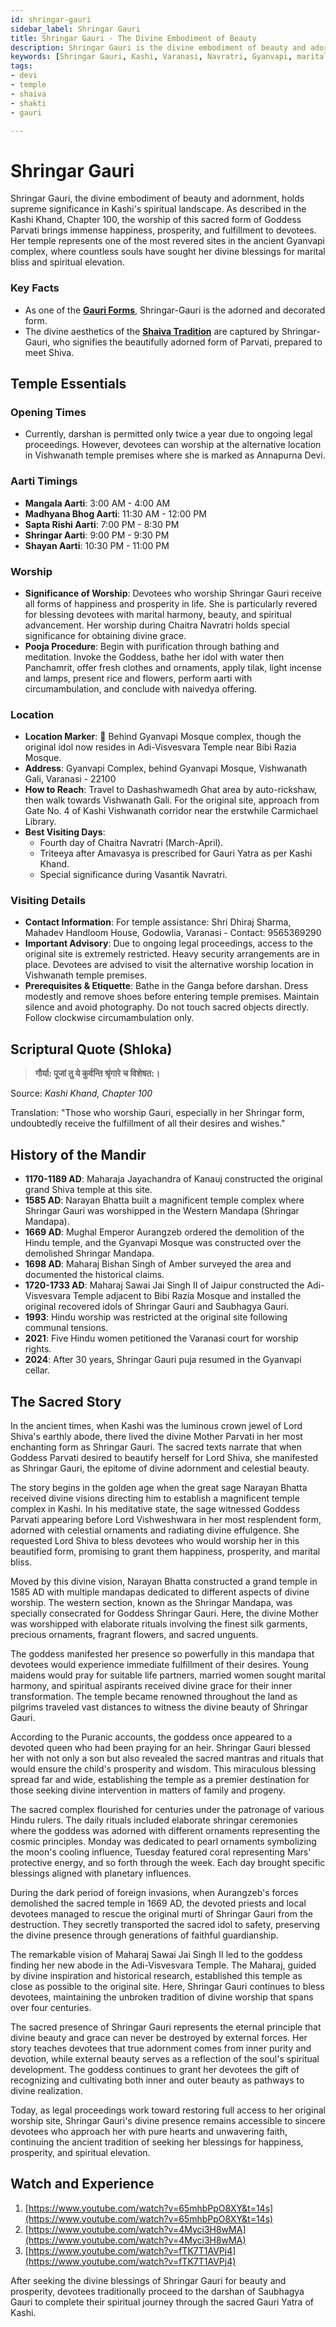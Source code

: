 ```yaml
---
id: shringar-gauri
sidebar_label: Shringar Gauri
title: Shringar Gauri - The Divine Embodiment of Beauty
description: Shringar Gauri is the divine embodiment of beauty and adornment, and the worship of this sacred form of Goddess Parvati brings immense happiness and prosperity.
keywords: [Shringar Gauri, Kashi, Varanasi, Navratri, Gyanvapi, marital bliss]
tags:
- devi
- temple
- shaiva
- shakti
- gauri

---
```

# Shringar Gauri

Shringar Gauri, the divine embodiment of beauty and adornment, holds supreme significance in Kashi's spiritual landscape. As described in the Kashi Khand, Chapter 100, the worship of this sacred form of Goddess Parvati brings immense happiness, prosperity, and fulfillment to devotees. Her temple represents one of the most revered sites in the ancient Gyanvapi complex, where countless souls have sought her divine blessings for marital bliss and spiritual elevation.

### Key Facts
- As one of the **[Gauri Forms](/temples/tags/gauri-forms)**, Shringar-Gauri is the adorned and decorated form.
- The divine aesthetics of the **[Shaiva Tradition](/temples/tags/shaiva-tradition)** are captured by Shringar-Gauri, who signifies the beautifully adorned form of Parvati, prepared to meet Shiva.

## Temple Essentials

### Opening Times
* Currently, darshan is permitted only twice a year due to ongoing legal proceedings. However, devotees can worship at the alternative location in Vishwanath temple premises where she is marked as Annapurna Devi.

### Aarti Timings
* **Mangala Aarti**: 3:00 AM - 4:00 AM
* **Madhyana Bhog Aarti**: 11:30 AM - 12:00 PM
* **Sapta Rishi Aarti**: 7:00 PM - 8:30 PM
* **Shringar Aarti**: 9:00 PM - 9:30 PM
* **Shayan Aarti**: 10:30 PM - 11:00 PM

### Worship
* **Significance of Worship**: Devotees who worship Shringar Gauri receive all forms of happiness and prosperity in life. She is particularly revered for blessing devotees with marital harmony, beauty, and spiritual advancement. Her worship during Chaitra Navratri holds special significance for obtaining divine grace.
* **Pooja Procedure**: Begin with purification through bathing and meditation. Invoke the Goddess, bathe her idol with water then Panchamrit, offer fresh clothes and ornaments, apply tilak, light incense and lamps, present rice and flowers, perform aarti with circumambulation, and conclude with naivedya offering.

### Location
* **Location Marker**: 📍 Behind Gyanvapi Mosque complex, though the original idol now resides in Adi-Visvesvara Temple near Bibi Razia Mosque.
* **Address**: Gyanvapi Complex, behind Gyanvapi Mosque, Vishwanath Gali, Varanasi - 22100
* **How to Reach**: Travel to Dashashwamedh Ghat area by auto-rickshaw, then walk towards Vishwanath Gali. For the original site, approach from Gate No. 4 of Kashi Vishwanath corridor near the erstwhile Carmichael Library.
* **Best Visiting Days**:
  * Fourth day of Chaitra Navratri (March-April).
  * Triteeya after Amavasya is prescribed for Gauri Yatra as per Kashi Khand.
  * Special significance during Vasantik Navratri.

### Visiting Details
* **Contact Information**: For temple assistance: Shri Dhiraj Sharma, Mahadev Handloom House, Godowlia, Varanasi - Contact: 9565369290
* **Important Advisory**: Due to ongoing legal proceedings, access to the original site is extremely restricted. Heavy security arrangements are in place. Devotees are advised to visit the alternative worship location in Vishwanath temple premises.
* **Prerequisites & Etiquette**: Bathe in the Ganga before darshan. Dress modestly and remove shoes before entering temple premises. Maintain silence and avoid photography. Do not touch sacred objects directly. Follow clockwise circumambulation only.

## Scriptural Quote (Shloka)
> **गौर्या: पूजां तु ये कुर्वन्ति श्रृंगारे च विशेषत:।**

Source: *Kashi Khand, Chapter 100*

Translation: "Those who worship Gauri, especially in her Shringar form, undoubtedly receive the fulfillment of all their desires and wishes."

## History of the Mandir
* **1170-1189 AD**: Maharaja Jayachandra of Kanauj constructed the original grand Shiva temple at this site.
* **1585 AD**: Narayan Bhatta built a magnificent temple complex where Shringar Gauri was worshipped in the Western Mandapa (Shringar Mandapa).
* **1669 AD**: Mughal Emperor Aurangzeb ordered the demolition of the Hindu temple, and the Gyanvapi Mosque was constructed over the demolished Shringar Mandapa.
* **1698 AD**: Maharaj Bishan Singh of Amber surveyed the area and documented the historical claims.
* **1720-1733 AD**: Maharaj Sawai Jai Singh II of Jaipur constructed the Adi-Visvesvara Temple adjacent to Bibi Razia Mosque and installed the original recovered idols of Shringar Gauri and Saubhagya Gauri.
* **1993**: Hindu worship was restricted at the original site following communal tensions.
* **2021**: Five Hindu women petitioned the Varanasi court for worship rights.
* **2024**: After 30 years, Shringar Gauri puja resumed in the Gyanvapi cellar.

## The Sacred Story

In the ancient times, when Kashi was the luminous crown jewel of Lord Shiva's earthly abode, there lived the divine Mother Parvati in her most enchanting form as Shringar Gauri. The sacred texts narrate that when Goddess Parvati desired to beautify herself for Lord Shiva, she manifested as Shringar Gauri, the epitome of divine adornment and celestial beauty.

The story begins in the golden age when the great sage Narayan Bhatta received divine visions directing him to establish a magnificent temple complex in Kashi. In his meditative state, the sage witnessed Goddess Parvati appearing before Lord Vishweshwara in her most resplendent form, adorned with celestial ornaments and radiating divine effulgence. She requested Lord Shiva to bless devotees who would worship her in this beautified form, promising to grant them happiness, prosperity, and marital bliss.

Moved by this divine vision, Narayan Bhatta constructed a grand temple in 1585 AD with multiple mandapas dedicated to different aspects of divine worship. The western section, known as the Shringar Mandapa, was specially consecrated for Goddess Shringar Gauri. Here, the divine Mother was worshipped with elaborate rituals involving the finest silk garments, precious ornaments, fragrant flowers, and sacred unguents.

The goddess manifested her presence so powerfully in this mandapa that devotees would experience immediate fulfillment of their desires. Young maidens would pray for suitable life partners, married women sought marital harmony, and spiritual aspirants received divine grace for their inner transformation. The temple became renowned throughout the land as pilgrims traveled vast distances to witness the divine beauty of Shringar Gauri.

According to the Puranic accounts, the goddess once appeared to a devoted queen who had been praying for an heir. Shringar Gauri blessed her with not only a son but also revealed the sacred mantras and rituals that would ensure the child's prosperity and wisdom. This miraculous blessing spread far and wide, establishing the temple as a premier destination for those seeking divine intervention in matters of family and progeny.

The sacred complex flourished for centuries under the patronage of various Hindu rulers. The daily rituals included elaborate shringar ceremonies where the goddess was adorned with different ornaments representing the cosmic principles. Monday was dedicated to pearl ornaments symbolizing the moon's cooling influence, Tuesday featured coral representing Mars' protective energy, and so forth through the week. Each day brought specific blessings aligned with planetary influences.

During the dark period of foreign invasions, when Aurangzeb's forces demolished the sacred temple in 1669 AD, the devoted priests and local devotees managed to rescue the original murti of Shringar Gauri from the destruction. They secretly transported the sacred idol to safety, preserving the divine presence through generations of faithful guardianship.

The remarkable vision of Maharaj Sawai Jai Singh II led to the goddess finding her new abode in the Adi-Visvesvara Temple. The Maharaj, guided by divine inspiration and historical research, established this temple as close as possible to the original site. Here, Shringar Gauri continues to bless devotees, maintaining the unbroken tradition of divine worship that spans over four centuries.

The sacred presence of Shringar Gauri represents the eternal principle that divine beauty and grace can never be destroyed by external forces. Her story teaches devotees that true adornment comes from inner purity and devotion, while external beauty serves as a reflection of the soul's spiritual development. The goddess continues to grant her devotees the gift of recognizing and cultivating both inner and outer beauty as pathways to divine realization.

Today, as legal proceedings work toward restoring full access to her original worship site, Shringar Gauri's divine presence remains accessible to sincere devotees who approach her with pure hearts and unwavering faith, continuing the ancient tradition of seeking her blessings for happiness, prosperity, and spiritual elevation.

## Watch and Experience
1. [https://www.youtube.com/watch?v=65mhbPpO8XY&t=14s](https://www.youtube.com/watch?v=65mhbPpO8XY&t=14s)
2. [https://www.youtube.com/watch?v=4Myci3H8wMA](https://www.youtube.com/watch?v=4Myci3H8wMA)
3. [https://www.youtube.com/watch?v=fTK7T1AVPj4](https://www.youtube.com/watch?v=fTK7T1AVPj4)

After seeking the divine blessings of Shringar Gauri for beauty and prosperity, devotees traditionally proceed to the darshan of Saubhagya Gauri to complete their spiritual journey through the sacred Gauri Yatra of Kashi.